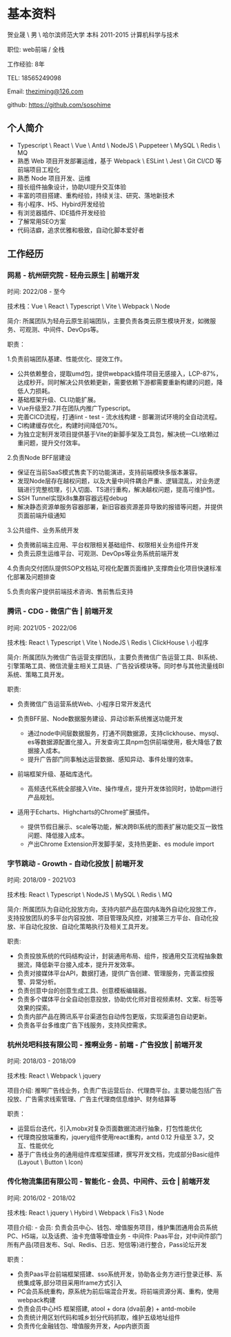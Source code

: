 # 基本资料

贺业晟 \ 男 \ 哈尔滨师范大学 本科 2011-2015 计算机科学与技术

职位: web前端 / 全栈

工作经验: 8年

TEL: 18565249098

Email: <theziming@126.com>

github: <https://github.com/sosohime>

## 个人简介

- Typescript \ React \ Vue \ Antd \ NodeJS \ Puppeteer \ MySQL \ Redis \ MQ
- 熟悉 Web 项目开发部署运维，基于 Webpack \ ESLint \ Jest \ Git CI/CD 等前端项目工程化
- 熟悉 Node 项目开发、运维
- 擅长组件抽象设计，协助UI提升交互体验
- 丰富的项目搭建、重构经验，持续关注、研究、落地新技术
- 有小程序、H5、Hybird开发经验
- 有浏览器插件、IDE插件开发经验
- 了解常用SEO方案
- 代码洁癖，追求优雅和极致，自动化脚本爱好者

## 工作经历

### 网易 - 杭州研究院 - 轻舟云原生 | 前端开发

时间: 2022/08 - 至今

技术栈：Vue \ React \ Typescript \ Vite \ Webpack \ Node

简介: 所属团队为轻舟云原生前端团队，主要负责各类云原生模块开发，如微服务、可观测、中间件、DevOps等。

职责：

1.负责前端团队基建、性能优化、提效工作。

- 公共依赖整合，提取umd包，提供webpack插件项目无感接入，LCP-87%，达成秒开。同时解决公共依赖更新，需要依赖下游都需要重新构建的问题，降低人力损耗。
- 基础框架升级、CLI功能扩展。
- Vue升级至2.7并在团队内推广Typescript。
- 完善CICD流程，打通lint - test - 流水线构建 - 部署测试环境的全自动流程。
- CI构建缓存优化，构建时间降低70%。
- 为独立定制开发项目提供基于Vite的新脚手架及工具包，解决统一CLI依赖过重问题，提升交付效率。

2.负责Node BFF层建设

- 保证在当前SaaS模式售卖下的功能演进，支持前端模块多版本兼容。
- 发现Node层存在越权问题，以及大量中间件耦合严重、逻辑混乱，对业务逻辑进行完整梳理，引入切面、TS进行重构，解决越权问题，提高可维护性。
- SSH Tunnel实现k8s集群容器远程debug
- 解决静态资源单服务容器部署，新旧容器资源差异导致的报错等问题，并提供页面前端升级通知

3.公共组件、业务系统开发

- 负责微前端主应用、平台权限相关基础组件、权限相关业务组件开发
- 负责云原生运维平台、可观测、DevOps等业务系统前端开发

4.负责向交付团队提供SOP文档站,可视化配置页面维护,支撑商业化项目快速标准化部署及问题排查

5.负责向客户提供前端技术咨询、售前售后支持

### 腾讯 - CDG - 微信广告 | 前端开发

时间: 2021/05 - 2022/06

技术栈: React \ Typescript \ Vite \ NodeJS \ Redis \ ClickHouse \ 小程序

简介: 所属团队为微信广告运营支撑团队，主要负责微信广告运营工具、BI系统、引擎策略工具、微信流量主相关工具链、广告投诉模块等。同时参与其他流量线BI系统、策略工具开发。

职责:

- 负责微信广告运营系统Web、小程序日常开发迭代

- 负责BFF层、Node数据服务建设、异动诊断系统推送功能开发
  - 通过node中间层数据服务，打通不同数据源，支持clickhouse、mysql、es等数据源配置化接入。开发查询工具npm包供前端使用，极大降低了数据接入成本。
  - 提升广告部门同事触达运营数据、感知异动、事件处理的效率。

- 前端框架升级、基础库迭代。
  - 高频迭代系统全部接入Vite、操作埋点，提升开发体验同时，协助pm进行产品规划。

- 适用于Echarts、Highcharts的Chrome扩展插件。
  - 提供节假日展示、scale等功能，解决跨BI系统的图表扩展功能交互一致性问题、降低接入成本。
  - 产出Chrome Extension开发脚手架，支持热更新、es module import

### 字节跳动 - Growth - 自动化投放 | 前端开发

时间: 2018/09 - 2021/03

技术栈: React \ Typescript \ NodeJS \ MySQL \ Redis \ MQ

简介: 所属团队为自动化投放方向，支持内部产品在国内&海外自动化投放工作，支持投放团队的多平台内容投放、项目管理及风控，对接第三方平台、自动化投放、半自动化投放、自动化策略执行及相关工具开发。

职责:

- 负责投放系统的代码结构设计，封装通用布局、组件，按通用交互流程抽象数据流，降低新平台接入成本，提升开发效率。
- 负责对接媒体平台API，数据打通，提供广告创建、管理服务，完善监控报警、异常分析。
- 负责创意中台的创意生成工具、创意模板编辑器。
- 负责多个媒体平台全自动创意投放，协助优化师对音视频素材、文案、标签等效果的探索。
- 负责内部产品在腾讯系平台渠道包自动传包更版，实现渠道包自动更新。
- 负责各平台多维度广告下线服务，支持风控需求。

### 杭州兑吧科技有限公司 - 推啊业务 - 前端 - 广告投放 | 前端开发

时间: 2018/03 - 2018/09

技术栈: React \ Webpack \ jquery

项目介绍: 推啊广告线业务，负责广告运营后台、代理商平台。主要功能包括广告投放、广告需求线索管理、广告主代理商信息维护、财务结算等

职责：

- 运营后台迭代，引入mobx对复杂页面数据流进行抽象，打包性能优化
- 代理商投放端重构，jquery组件使用react重构，antd 0.12 升级至 3.7，交互、性能优化
- 基于广告线业务的通用组件库框架搭建，撰写开发文档，完成部分Basic组件 (Layout \ Button \ Icon)

### 传化物流集团有限公司 - 智能化 - 会员、中间件、云仓 | 前端开发

时间: 2016/02 - 2018/02

技术栈: React \ jquery \ Hybird \ Webpack \ Fis3 \ Node

项目介绍:
    - 会员: 负责会员中心、钱包、增值服务项目，维护集团通用会员系统PC、H5端，以及话费、油卡充值等增值业务
    - 中间件: Paas平台，对中间件部门所有产品(项目发布、Sql、Redis、日志、短信等)进行整合，Pass论坛开发

职责：

- 负责Paas平台前端框架搭建、sso系统开发，协助各业务方进行登录迁移、系统集成等,部分项目采用Iframe方式引入
- PC会员系统重构，原系统为前后端混合开发。将前端资源分离、重构，使用webpack构建
- 负责会员中心H5 框架搭建, atool + dora (dva前身) + antd-mobile
- 负责统计用区划代码和城乡划分代码抓取，维护五级地址组件
- 负责传化金融钱包、增值服务开发，App内嵌页面
